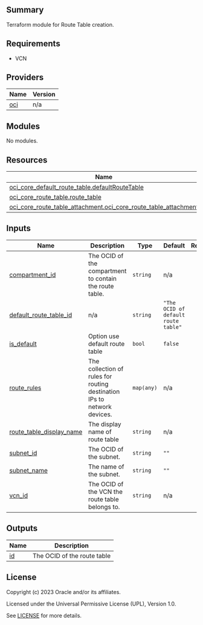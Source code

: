 ## Summary
Terraform module for Route Table creation.

## Requirements

* VCN

## Providers

| Name | Version |
|------|---------|
| <a name="provider_oci"></a> [oci](#provider\_oci) | n/a |

## Modules

No modules.

## Resources

| Name | Type |
|------|------|
| [oci_core_default_route_table.defaultRouteTable](https://registry.terraform.io/providers/oracle/oci/latest/docs/resources/core_default_route_table) | resource |
| [oci_core_route_table.route_table](https://registry.terraform.io/providers/oracle/oci/latest/docs/resources/core_route_table) | resource |
| [oci_core_route_table_attachment.oci_core_route_table_attachment](https://registry.terraform.io/providers/oracle/oci/latest/docs/resources/core_route_table_attachment) | resource |

## Inputs

| Name | Description | Type | Default | Required |
|------|-------------|------|---------|:--------:|
| <a name="input_compartment_id"></a> [compartment\_id](#input\_compartment\_id) | The OCID of the compartment to contain the route table. | `string` | n/a | yes |
| <a name="input_default_route_table_id"></a> [default\_route\_table\_id](#input\_default\_route\_table\_id) | n/a | `string` | `"The OCID of default route table"` | no |
| <a name="input_is_default"></a> [is\_default](#input\_is\_default) | Option use default route table | `bool` | `false` | no |
| <a name="input_route_rules"></a> [route\_rules](#input\_route\_rules) | The collection of rules for routing destination IPs to network devices. | `map(any)` | n/a | yes |
| <a name="input_route_table_display_name"></a> [route\_table\_display\_name](#input\_route\_table\_display\_name) | The display name of route table | `string` | n/a | yes |
| <a name="input_subnet_id"></a> [subnet\_id](#input\_subnet\_id) | The OCID of the subnet. | `string` | `""` | no |
| <a name="input_subnet_name"></a> [subnet\_name](#input\_subnet\_name) | The name of the subnet. | `string` | `""` | no |
| <a name="input_vcn_id"></a> [vcn\_id](#input\_vcn\_id) | The OCID of the VCN the route table belongs to. | `string` | n/a | yes |

## Outputs

| Name | Description |
|------|-------------|
| <a name="output_id"></a> [id](#output\_id) | The OCID of the route table |

## License

Copyright (c) 2023 Oracle and/or its affiliates.

Licensed under the Universal Permissive License (UPL), Version 1.0.

See [LICENSE](../../LICENSE.txt) for more details.